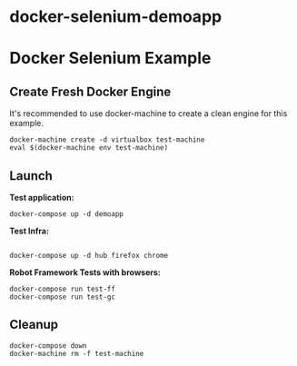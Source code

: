 # docker-selenium-demoapp
# Docker Selenium Example

## Create Fresh Docker Engine
It's recommended to use docker-machine to create a clean engine for this example.
```
docker-machine create -d virtualbox test-machine
eval $(docker-machine env test-machine)
```

## Launch

**Test application:**
```
docker-compose up -d demoapp
```

**Test Infra:**
```

docker-compose up -d hub firefox chrome
```

**Robot Framework Tests with browsers:**
```
docker-compose run test-ff
docker-compose run test-gc
```

## Cleanup
```
docker-compose down
docker-machine rm -f test-machine
```
